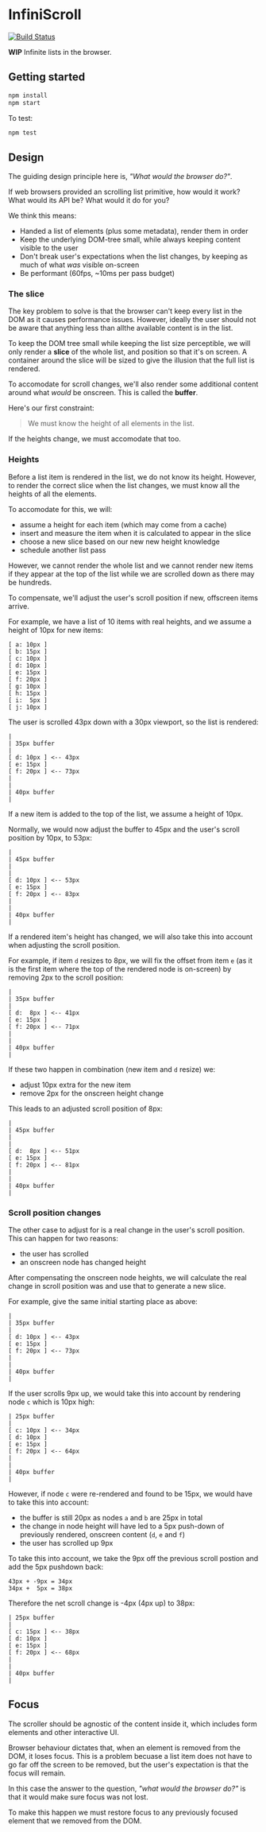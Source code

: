 # InfiniScroll

[![Build Status](https://travis-ci.org/indeox/infiniscroll.svg?branch=master)](https://travis-ci.org/indeox/infiniscroll)

**WIP** Infinite lists in the browser.

## Getting started

```sh
npm install
npm start
```

To test:

```sh
npm test
```

## Design

The guiding design principle here is, *"What would the browser do?"*.

If web browsers provided an scrolling list primitive, how would it work? What would its API be? What would it do for you?

We think this means:

- Handed a list of elements (plus some metadata), render them in order
- Keep the underlying DOM-tree small, while always keeping content visible to the user
- Don't break user's expectations when the list changes, by keeping as much of what *was* visible on-screen
- Be performant (60fps, ~10ms per pass budget)

### The slice

The key problem to solve is that the browser can't keep every list in the DOM as it causes performance issues. However, ideally the user should not be aware that anything less than allthe available content is in the list.

To keep the DOM tree small while keeping the list size perceptible, we will only render a **slice** of the whole list, and position so that it's on screen. A container around the slice will be sized to give the illusion that the full list is rendered.

To accomodate for scroll changes, we'll also render some additional content around what *would* be onscreen. This is called the **buffer**.

Here's our first constraint:

> We must know the height of all elements in the list.

If the heights change, we must accomodate that too.

### Heights

Before a list item is rendered in the list, we do not know its height. However, to render the correct slice when the list changes, we must know all the heights of all the elements.

To accomodate for this, we will:

- assume a height for each item (which may come from a cache)
- insert and measure the item when it is calculated to appear in the slice
- choose a new slice based on our new new height knowledge
- schedule another list pass

However, we cannot render the whole list and we cannot render new items if they appear at the top of the list while we are scrolled down as there may be hundreds.

To compensate, we'll adjust the user's scroll position if new, offscreen items arrive.

For example, we have a list of 10 items with real heights, and we assume a height of 10px for new items:

```
[ a: 10px ]
[ b: 15px ]
[ c: 10px ]
[ d: 10px ]
[ e: 15px ]
[ f: 20px ]
[ g: 10px ]
[ h: 15px ]
[ i:  5px ]
[ j: 10px ]
```

The user is scrolled 43px down with a 30px viewport, so the list is rendered:

```
|
| 35px buffer
|
[ d: 10px ] <-- 43px
[ e: 15px ]
[ f: 20px ] <-- 73px
|
|
| 40px buffer
|
```

If a new item is added to the top of the list, we assume a height of 10px.

Normally, we would now adjust the buffer to 45px and the user's scroll position by 10px, to 53px:

```
|
| 45px buffer
|
|
[ d: 10px ] <-- 53px
[ e: 15px ]
[ f: 20px ] <-- 83px
|
|
| 40px buffer
|
```

If a rendered item's height has changed, we will also take this into account when adjusting the scroll position.

For example, if item `d` resizes to 8px, we will fix the offset from item `e` (as it is the first item where the top of the rendered node is on-screen) by removing 2px to the scroll position:

```
|
| 35px buffer
|
[ d:  8px ] <-- 41px
[ e: 15px ]
[ f: 20px ] <-- 71px
|
|
| 40px buffer
|
```

If these two happen in combination (new item and `d` resize) we:

- adjust 10px extra for the new item
- remove 2px for the onscreen height change

This leads to an adjusted scroll position of 8px:

```
|
| 45px buffer
|
|
[ d:  8px ] <-- 51px
[ e: 15px ]
[ f: 20px ] <-- 81px
|
|
| 40px buffer
|
```

### Scroll position changes

The other case to adjust for is a real change in the user's scroll position. This can happen for two reasons:

- the user has scrolled
- an onscreen node has changed height

After compensating the onscreen node heights, we will calculate the real change in scroll position was and use that to generate a new slice.

For example, give the same initial starting place as above:

```
|
| 35px buffer
|
[ d: 10px ] <-- 43px
[ e: 15px ]
[ f: 20px ] <-- 73px
|
|
| 40px buffer
|
```

If the user scrolls 9px up, we would take this into account by rendering node `c` which is 10px high:

```
| 25px buffer
|
[ c: 10px ] <-- 34px
[ d: 10px ]
[ e: 15px ]
[ f: 20px ] <-- 64px
|
|
| 40px buffer
|
```

However, if node `c` were re-rendered and found to be 15px, we would have to take this into account:

- the buffer is still 20px as nodes `a` and `b` are 25px in total
- the change in node height will have led to a 5px push-down of previously rendered, onscreen content (`d`, `e` and `f`)
- the user has scrolled up 9px

To take this into account, we take the 9px off the previous scroll postion and add the 5px pushdown back:

```
43px + -9px = 34px
34px +  5px = 38px
```

Therefore the net scroll change is -4px (4px up) to 38px:

```
| 25px buffer
|
[ c: 15px ] <-- 38px
[ d: 10px ]
[ e: 15px ]
[ f: 20px ] <-- 68px
|
|
| 40px buffer
|
```

## Focus

The scroller should be agnostic of the content inside it, which includes form elements and other interactive UI.

Browser behaviour dictates that, when an element is removed from the DOM, it loses focus. This is a problem becuase a list item does not have to go far off the screen to be removed, but the user's expectation is that the focus will remain.

In this case the answer to the question, *"what would the browser do?"* is that it would make sure focus was not lost.

To make this happen we must restore focus to any previously focused element that we removed from the DOM.

